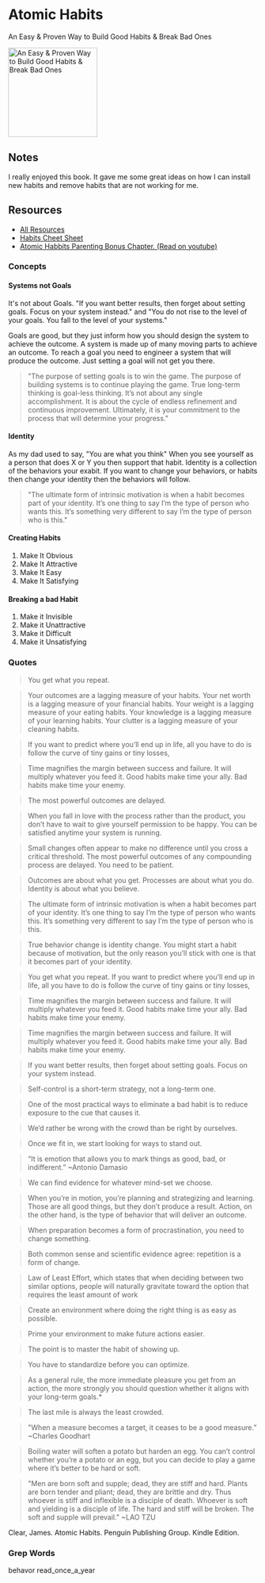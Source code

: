 # Atomic Habits

An Easy & Proven Way to Build Good Habits & Break Bad Ones

<a href="https://www.amazon.com/Atomic-Habits-James-Clear-audiobook/dp/B07RFSSYBH">
<img src="https://m.media-amazon.com/images/I/513Y5o-DYtL.jpg" alt="An Easy & Proven Way to Build Good Habits & Break Bad Ones" style="height:180px;1px solid black"/>
</a>

## Notes

I really enjoyed this book.  It gave me some great ideas on how I can install new habits and remove habits that are not working for me.

## Resources

- [All Resources](https://jamesclear.com/atomic-habits/resources)
- [Habits Cheet Sheet](https://s3.amazonaws.com/jamesclear/Atomic+Habits/Habits+Cheat+Sheet.pdf)
- [Atomic Habbits Parenting Bonus Chapter. (Read on youtube)](https://www.youtube.com/watch?v=l6O0yB31HPs)

### Concepts

#### Systems not Goals

It's not about Goals. "If you want better results, then forget about setting goals. Focus on your system instead." and "You do not rise to the level of your goals. You fall to the level of your systems."

Goals are good, but they just inform how you should design the system to achieve the outcome. A system is made up of many moving parts to achieve an outcome. To reach a goal you need to engineer a system that will produce the outcome. Just setting a goal will not get you there.

> "The purpose of setting goals is to win the game. The purpose of building systems is to continue playing the game. True long-term thinking is goal-less thinking. It’s not about any single accomplishment. It is about the cycle of endless refinement and continuous improvement. Ultimately, it is your commitment to the process that will determine your progress."

#### Identity

As my dad used to say, "You are what you think" When you see yourself as a person that does X or Y you then support that habit. Identity is a collection of the behaviors your exabit. If you want to change your behaviors, or habits then change your identity then the behaviors will follow.

> "The ultimate form of intrinsic motivation is when a habit becomes part of your identity. It’s one thing to say I’m the type of person who wants this. It’s something very different to say I’m the type of person who is this."

#### Creating Habits

1. Make It Obvious
1. Make It Attractive
1. Make It Easy
1. Make It Satisfying

#### Breaking a bad Habit

1. Make it Invisible
1. Make it Unattractive
1. Make it Difficult
1. Make it Unsatisfying

### Quotes

> You get what you repeat.

> Your outcomes are a lagging measure of your habits. Your net worth is a lagging measure of your financial habits. Your weight is a lagging measure of your eating habits. Your knowledge is a lagging measure of your learning habits. Your clutter is a lagging measure of your cleaning habits.

> If you want to predict where you’ll end up in life, all you have to do is follow the curve of tiny gains or tiny losses,

> Time magnifies the margin between success and failure. It will multiply whatever you feed it. Good habits make time your ally. Bad habits make time your enemy.

> The most powerful outcomes are delayed.

> When you fall in love with the process rather than the product, you don’t have to wait to give yourself permission to be happy. You can be satisfied anytime your system is running.

> Small changes often appear to make no difference until you cross a critical threshold. The most powerful outcomes of any compounding process are delayed. You need to be patient.

> Outcomes are about what you get. Processes are about what you do. Identity is about what you believe.

> The ultimate form of intrinsic motivation is when a habit becomes part of your identity. It’s one thing to say I’m the type of person who wants this. It’s something very different to say I’m the type of person who is this.

> True behavior change is identity change. You might start a habit because of motivation, but the only reason you’ll stick with one is that it becomes part of your identity.

> You get what you repeat. If you want to predict where you’ll end up in life, all you have to do is follow the curve of tiny gains or tiny losses,

> Time magnifies the margin between success and failure. It will multiply whatever you feed it. Good habits make time your ally. Bad habits make time your enemy.

> Time magnifies the margin between success and failure. It will multiply whatever you feed it. Good habits make time your ally. Bad habits make time your enemy.

> If you want better results, then forget about setting goals. Focus on your system instead.

> Self-control is a short-term strategy, not a long-term one.

> One of the most practical ways to eliminate a bad habit is to reduce exposure to the cue that causes it.

> We’d rather be wrong with the crowd than be right by ourselves.

> Once we fit in, we start looking for ways to stand out.

> “It is emotion that allows you to mark things as good, bad, or indifferent.” ~Antonio Damasio

> We can find evidence for whatever mind-set we choose.

> When you’re in motion, you’re planning and strategizing and learning. Those are all good things, but they don’t produce a result. Action, on the other hand, is the type of behavior that will deliver an outcome.

> When preparation becomes a form of procrastination, you need to change something.

> Both common sense and scientific evidence agree: repetition is a form of change.

> Law of Least Effort, which states that when deciding between two similar options, people will naturally gravitate toward the option that requires the least amount of work

> Create an environment where doing the right thing is as easy as possible.

> Prime your environment to make future actions easier.

> The point is to master the habit of showing up.

> You have to standardize before you can optimize.

> As a general rule, the more immediate pleasure you get from an action, the more strongly you should question whether it aligns with your long-term goals.*

> The last mile is always the least crowded.

> "When a measure becomes a target, it ceases to be a good measure.” ~Charles Goodhart

> Boiling water will soften a potato but harden an egg. You can’t control whether you’re a potato or an egg, but you can decide to play a game where it’s better to be hard or soft.

> "Men are born soft and supple; dead, they are stiff and hard. Plants are born tender and pliant; dead, they are brittle and dry. Thus whoever is stiff and inflexible is a disciple of death. Whoever is soft and yielding is a disciple of life. The hard and stiff will be broken. The soft and supple will prevail." ~LAO TZU

Clear, James. Atomic Habits. Penguin Publishing Group. Kindle Edition. 

### Grep Words

behavor
read_once_a_year
